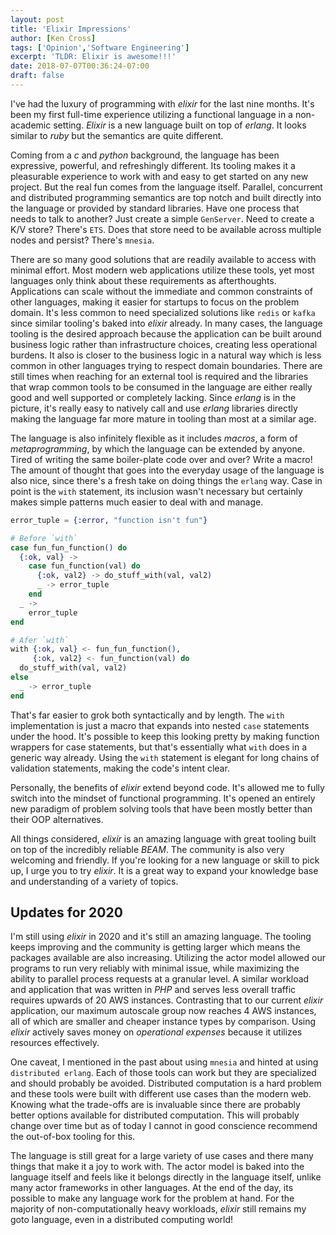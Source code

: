 ```yaml
---
layout: post
title: 'Elixir Impressions'
author: [Ken Cross]
tags: ['Opinion','Software Engineering']
excerpt: 'TLDR: Elixir is awesome!!!'
date: 2018-07-07T00:36:24-07:00
draft: false
---
```

I've had the luxury of programming with _elixir_ for the last nine months.
It's been my first full-time experience utilizing a functional language in a non-academic setting.
_Elixir_ is a new language built on top of _erlang_.
It looks similar to _ruby_ but the semantics are quite different.

Coming from a _c_ and _python_ background, the language has been expressive, powerful, and refreshingly different.
Its tooling makes it a pleasurable experience to work with and easy to get started on any new project.
But the real fun comes from the language itself.
Parallel, concurrent and distributed programming semantics are top notch and built directly into the language or provided by standard libraries.
Have one process that needs to talk to another? Just create a simple `GenServer`.
Need to create a K/V store? There's `ETS`.
Does that store need to be available across multiple nodes and persist? There's `mnesia`.

There are so many good solutions that are readily available to access with minimal effort.
Most modern web applications utilize these tools, yet most languages only think about these requirements as afterthoughts.
Applications can scale without the immediate and common constraints of other languages, making it easier for startups to focus on the problem domain.
It's less common to need specialized solutions like `redis` or `kafka` since similar tooling's baked into _elixir_ already.
In many cases, the language tooling is the desired approach because the application can be built around business logic rather than infrastructure choices, creating less operational burdens.
It also is closer to the business logic in a natural way which is less common in other languages trying to respect domain boundaries.
There are still times when reaching for an external tool is required and the libraries that wrap common tools to be consumed in the language are either really good and well supported or completely lacking.
Since _erlang_ is in the picture, it's really easy to natively call and use _erlang_ libraries directly making the language far more mature in tooling than most at a similar age.

The language is also infinitely flexible as it includes _macros_, a form of _metaprogramming_, by which the language can be extended by anyone.
Tired of writing the same boiler-plate code over and over? Write a macro!
The amount of thought that goes into the everyday usage of the language is also nice, since there's a fresh take on doing things the `erlang` way.
Case in point is the `with` statement, its inclusion wasn't necessary but certainly makes simple patterns much easier to deal with and manage.

```elixir
error_tuple = {:error, "function isn't fun"}

# Before `with`
case fun_fun_function() do
  {:ok, val} ->
    case fun_function(val) do
      {:ok, val2} -> do_stuff_with(val, val2)
      _ -> error_tuple
    end
  _ ->
    error_tuple
end

# Afer `with`
with {:ok, val} <- fun_fun_function(),
     {:ok, val2} <- fun_function(val) do
  do_stuff_with(val, val2)
else
  _ -> error_tuple
end
```

That's far easier to grok both syntactically and by length.
The `with` implementation is just a macro that expands into nested `case` statements under the hood.
It's possible to keep this looking pretty by making function wrappers for case statements, but that's essentially what `with` does in a generic way already.
Using the `with` statement is elegant for long chains of validation statements, making the code's intent clear.

Personally, the benefits of _elixir_ extend beyond code.
It's allowed me to fully switch into the mindset of functional programming.
It's opened an entirely new paradigm of problem solving tools that have been mostly better than their OOP alternatives.

All things considered, _elixir_ is an amazing language with great tooling built on top of the incredibly reliable _BEAM_.
The community is also very welcoming and friendly.
If you're looking for a new language or skill to pick up, I urge you to try _elixir_.
It is a great way to expand your knowledge base and understanding of a variety of topics.

## Updates for 2020

I'm still using _elixir_ in 2020 and it's still an amazing language.
The tooling keeps improving and the community is getting larger which means the packages available are also increasing.
Utilizing the actor model allowed our programs to run very reliably with minimal issue, while maximizing the ability to parallel process requests at a granular level.
A similar workload and application that was written in _PHP_ and serves less overall traffic requires upwards of 20 AWS instances.
Contrasting that to our current _elixir_ application, our maximum autoscale group now reaches 4 AWS instances, all of which are smaller and cheaper instance types by comparison.
Using _elixir_ actively saves money on _operational expenses_ because it utilizes resources effectively.

One caveat, I mentioned in the past about using `mnesia` and hinted at using `distributed erlang`.
Each of those tools can work but they are specialized and should probably be avoided.
Distributed computation is a hard problem and these tools were built with different use cases than the modern web.
Knowing what the trade-offs are is invaluable since there are probably better options available for distributed computation.
This will probably change over time but as of today I cannot in good conscience recommend the out-of-box tooling for this.

The language is still great for a large variety of use cases and there many things that make it a joy to work with.
The actor model is baked into the language itself and feels like it belongs directly in the language itself, unlike many actor frameworks in other languages.
At the end of the day, its possible to make any language work for the problem at hand.
For the majority of non-computationally heavy workloads, _elixir_ still remains my goto language, even in a distributed computing world!
